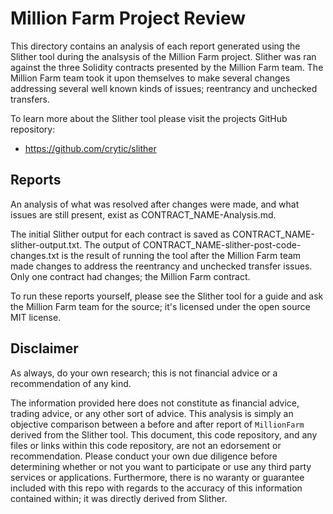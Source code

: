 # Million Farm Project Review
This directory contains an analysis of each report generated using the Slither tool during the analsysis of the Million
Farm project. Slither was ran against the three Solidity contracts presented by the Million Farm team. The Million Farm
team took it upon themselves to make several changes addressing several well known kinds of issues; reentrancy and
unchecked transfers.

To learn more about the Slither tool please visit the projects GitHub repository:
* https://github.com/crytic/slither

## Reports
An analysis of what was resolved after changes were made, and what issues are still present, exist as
CONTRACT_NAME-Analysis.md.

The initial Slither output for each contract is saved as CONTRACT_NAME-slither-output.txt. The output of
CONTRACT_NAME-slither-post-code-changes.txt is the result of running the tool after the Million Farm team made changes
to address the reentrancy and unchecked transfer issues. Only one contract had changes; the Million Farm contract.

To run these reports yourself, please see the Slither tool for a guide and ask the Million Farm team for the source;
it's licensed under the open source MIT license.

## Disclaimer
As always, do your own research; this is not financial advice or a recommendation of any kind.

The information provided here does not constitute as financial advice, trading advice, or any other sort of advice.
This analysis is simply an objective comparison between a before and after report of `MillionFarm` derived from the
Slither tool. This document, this code repository, and any files or links within this code repository, are not an
edorsement or recommendation. Please conduct your own due diligence before determining whether or
not you want to participate or use any third party services or applications. Furthermore, there is no waranty or
guarantee included with this repo with regards to the accuracy of this information contained within; it was directly derived from Slither.


